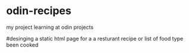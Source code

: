 # odin-recipes

my project learning at odin projects

#desinging a static html page for a a resturant recipe or list of food type been cooked 
